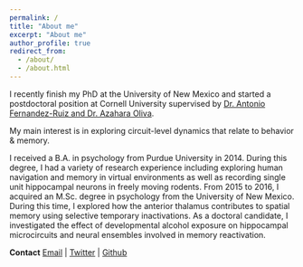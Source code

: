 ```yaml
---
permalink: /
title: "About me"
excerpt: "About me"
author_profile: true
redirect_from: 
  - /about/
  - /about.html
---
```



I recently finish my PhD at the University of New Mexico and started a postdoctoral position at Cornell University supervised by [Dr. Antonio Fernandez-Ruiz and Dr. Azahara Oliva](https://braincomputation.org/). 

My main interest is in exploring circuit-level dynamics that relate to behavior & memory.

I received a B.A. in psychology from Purdue University in 2014. During this degree, I had a variety of research experience including exploring human navigation and memory in virtual environments as well as recording single unit hippocampal neurons in freely moving rodents. From 2015 to 2016, I acquired an M.Sc. degree in psychology from the University of New Mexico. During this time, I explored how the anterior thalamus contributes to spatial memory using selective temporary inactivations. As a doctoral candidate, I investigated the effect of developmental alcohol exposure on hippocampal microcircuits and neural ensembles involved in memory reactivation.

**Contact**
[Email](mailto:rh538@cornell.edu) | [Twitter](https://twitter.com/ryaneharvey) | [Github](https://github.com/ryanharvey1)
